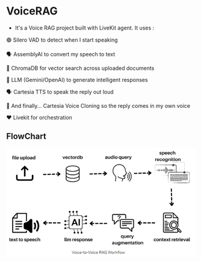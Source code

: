 # VoiceRAG

* It's a Voice RAG project built with LiveKit agent. It uses :

🟢 Silero VAD to detect when I start speaking

🗣️ AssemblyAI to convert my speech to text

📄 ChromaDB for vector search across uploaded documents

🧠 LLM (Gemini/OpenAI) to generate intelligent responses

🗣️ Cartesia TTS to speak the reply out loud

🧬 And finally… Cartesia Voice Cloning so the reply comes in my own voice

❤️ Livekit for orchestration 

## FlowChart
![RAG WORKFLOW](img/img.png)



